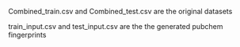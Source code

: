 Combined_train.csv and Combined_test.csv are the original datasets

train_input.csv and test_input.csv are the the generated pubchem fingerprints
